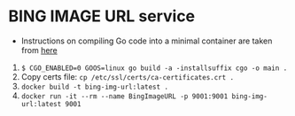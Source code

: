 # BING IMAGE URL service

* Instructions on compiling Go code into a minimal container are taken from [here](https://blog.codeship.com/building-minimal-docker-containers-for-go-applications/)

1. `$ CGO_ENABLED=0 GOOS=linux go build -a -installsuffix cgo -o main .`
2. Copy certs file: `cp /etc/ssl/certs/ca-certificates.crt .`
3. `docker build -t bing-img-url:latest .`
4. `docker run -it --rm --name BingImageURL -p 9001:9001 bing-img-url:latest 9001`
